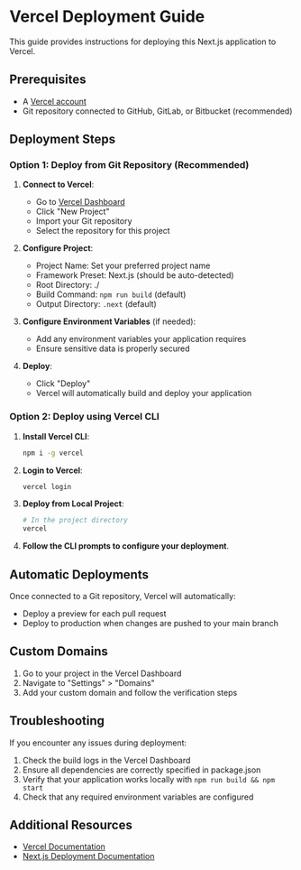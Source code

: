 # Vercel Deployment Guide

This guide provides instructions for deploying this Next.js application to Vercel.

## Prerequisites

- A [Vercel account](https://vercel.com/signup)
- Git repository connected to GitHub, GitLab, or Bitbucket (recommended)

## Deployment Steps

### Option 1: Deploy from Git Repository (Recommended)

1. **Connect to Vercel**:
   - Go to [Vercel Dashboard](https://vercel.com/dashboard)
   - Click "New Project"
   - Import your Git repository
   - Select the repository for this project

2. **Configure Project**:
   - Project Name: Set your preferred project name
   - Framework Preset: Next.js (should be auto-detected)
   - Root Directory: ./
   - Build Command: `npm run build` (default)
   - Output Directory: `.next` (default)

3. **Configure Environment Variables** (if needed):
   - Add any environment variables your application requires
   - Ensure sensitive data is properly secured

4. **Deploy**:
   - Click "Deploy"
   - Vercel will automatically build and deploy your application

### Option 2: Deploy using Vercel CLI

1. **Install Vercel CLI**:
   ```bash
   npm i -g vercel
   ```

2. **Login to Vercel**:
   ```bash
   vercel login
   ```

3. **Deploy from Local Project**:
   ```bash
   # In the project directory
   vercel
   ```

4. **Follow the CLI prompts to configure your deployment**.

## Automatic Deployments

Once connected to a Git repository, Vercel will automatically:
- Deploy a preview for each pull request
- Deploy to production when changes are pushed to your main branch

## Custom Domains

1. Go to your project in the Vercel Dashboard
2. Navigate to "Settings" > "Domains"
3. Add your custom domain and follow the verification steps

## Troubleshooting

If you encounter any issues during deployment:

1. Check the build logs in the Vercel Dashboard
2. Ensure all dependencies are correctly specified in package.json
3. Verify that your application works locally with `npm run build && npm start`
4. Check that any required environment variables are configured

## Additional Resources

- [Vercel Documentation](https://vercel.com/docs)
- [Next.js Deployment Documentation](https://nextjs.org/docs/deployment) 